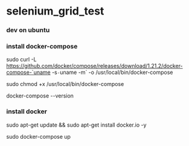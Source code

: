 # selenium_grid_test

### dev on ubuntu

### install docker-compose

sudo curl -L https://github.com/docker/compose/releases/download/1.21.2/docker-compose-`uname -s`-`uname -m` -o /usr/local/bin/docker-compose

sudo chmod +x /usr/local/bin/docker-compose

docker-compose --version

### install docker

sudo apt-get update && sudo apt-get install docker.io -y

sudo docker-compose up
